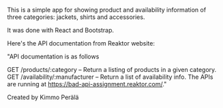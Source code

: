 This is a simple app for showing product and availability information of three categories: jackets, shirts and accessories.

It was done with React and Bootstrap.

Here's the API documentation from Reaktor website:

"API documentation is as follows

GET /products/:category – Return a listing of products in a given category. GET /availability/:manufacturer – Return a list of availability info. The APIs are running at https://bad-api-assignment.reaktor.com/."

Created by Kimmo Perälä
